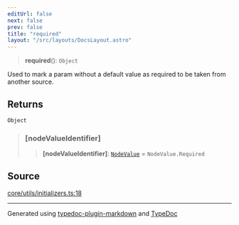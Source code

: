 ```yaml
---
editUrl: false
next: false
prev: false
title: "required"
layout: "/src/layouts/DocsLayout.astro"
---
```


> **required**(): `Object`

Used to mark a param without a default value
as required to be taken from another source.

## Returns

`Object`

> ### [nodeValueIdentifier]
>
> > **[nodeValueIdentifier]**: [`NodeValue`](/api/enumerations/nodevalue/) = `NodeValue.Required`
>

## Source

[core/utils/initializers.ts:18](https://github.com/edwinlzs/chainflow/blob/902c18e/src/core/utils/initializers.ts#L18)

***

Generated using [typedoc-plugin-markdown](https://www.npmjs.com/package/typedoc-plugin-markdown) and [TypeDoc](https://typedoc.org/)
